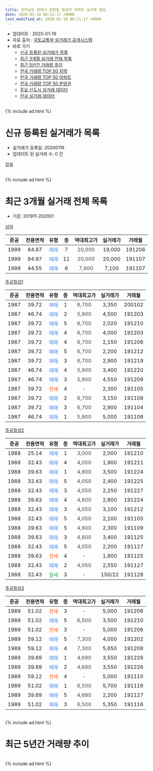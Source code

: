 ```yaml
---
title: 전라남도 광양시 광양읍 칠성리 아파트 실거래 정보
date: 2020-01-19 06:11:17 +0900
last_modified_at: 2020-01-19 06:11:17 +0900
---
```


* 업데이트 : 2020-01-19
* 자료 출처 : [국토교통부 실거래가 공개시스템](http://rt.molit.go.kr)
* 바로 가기
    * [신규 등록된 실거래가 목록](#신규-등록된-실거래가-목록)
    * [최근 3개월 실거래 전체 목록](#최근-3개월-실거래-전체-목록)
    * [최근 5년간 거래량 추이](#최근-5년간-거래량-추이)
    * [전국 거래량 TOP 50 지역](https://apt-info.github.io/apt-trade-info/최근-3개월-전국에서-가장-거래가-많이-발생한-지역)
    * [전국 거래량 TOP 50 아파트](https://apt-info.github.io/apt-trade-info/최근-3개월-전국에서-가장-거래가-많이-발생한-아파트)
    * [전국 거래량 TOP 50 분양권](https://apt-info.github.io/apt-trade-info/최근-3개월-전국에서-가장-거래가-많이-발생한-분양권)
    * [주요 신도시 실거래 데이터](https://apt-info.github.io/apt-trade-info/주요-신도시)
    * [전국 실거래 데이터](https://apt-info.github.io/apt-trade-info/전국)
<br>
{% include ad.html %}
<br>

# 신규 등록된 실거래가 목록
* 실거래가 등록일: 20200119
* 업데이트 된 실거래 수: 0 건

없음

<br>
{% include ad.html %}
<br>

# 최근 3개월 실거래 전체 목록
* 기준: 201911-202001


[상아](https://search.naver.com/search.naver?query=%EC%A0%84%EB%9D%BC%EB%82%A8%EB%8F%84+%EA%B4%91%EC%96%91%EC%8B%9C+%EA%B4%91%EC%96%91%EC%9D%8D+%EC%B9%A0%EC%84%B1%EB%A6%AC+%EC%83%81%EC%95%84)

|준공|전용면적|유형|층|역대최고가|실거래가|거래월|
|:---:|:---:|:---:|:---:|:---:|:---:|:---:|
|1999|84.97|<span style="color:#4285f3">매매</span>|7|<span style="color:#444444">20,000</span>|19,000|191206|
|1999|84.97|<span style="color:#4285f3">매매</span>|11|<span style="color:#444444">20,000</span>|20,000|191107|
|1999|44.55|<span style="color:#4285f3">매매</span>|6|<span style="color:#444444">7,900</span>|7,100|191107|

[주공칠성1](https://search.naver.com/search.naver?query=%EC%A0%84%EB%9D%BC%EB%82%A8%EB%8F%84+%EA%B4%91%EC%96%91%EC%8B%9C+%EA%B4%91%EC%96%91%EC%9D%8D+%EC%B9%A0%EC%84%B1%EB%A6%AC+%EC%A3%BC%EA%B3%B5%EC%B9%A0%EC%84%B11)

|준공|전용면적|유형|층|역대최고가|실거래가|거래월|
|:---:|:---:|:---:|:---:|:---:|:---:|:---:|
|1987|39.72|<span style="color:#4285f3">매매</span>|1|<span style="color:#444444">6,700</span>|3,350|200102|
|1987|46.74|<span style="color:#4285f3">매매</span>|2|<span style="color:#444444">5,900</span>|4,500|191203|
|1987|39.72|<span style="color:#4285f3">매매</span>|5|<span style="color:#444444">6,700</span>|2,020|191210|
|1987|39.72|<span style="color:#4285f3">매매</span>|4|<span style="color:#444444">6,700</span>|4,000|191203|
|1987|39.72|<span style="color:#4285f3">매매</span>|4|<span style="color:#444444">6,700</span>|2,150|191206|
|1987|39.72|<span style="color:#4285f3">매매</span>|5|<span style="color:#444444">6,700</span>|2,200|191212|
|1987|39.72|<span style="color:#4285f3">매매</span>|3|<span style="color:#444444">6,700</span>|2,900|191219|
|1987|46.74|<span style="color:#4285f3">매매</span>|4|<span style="color:#444444">5,900</span>|3,400|191220|
|1987|46.74|<span style="color:#4285f3">매매</span>|3|<span style="color:#444444">5,900</span>|4,550|191209|
|1987|39.72|<span style="color:#ff5a00">전세</span>|4|<span style="color:#444444">-</span>|2,300|191105|
|1987|39.72|<span style="color:#4285f3">매매</span>|2|<span style="color:#444444">6,700</span>|3,150|191108|
|1987|39.72|<span style="color:#4285f3">매매</span>|3|<span style="color:#444444">6,700</span>|2,900|191104|
|1987|46.74|<span style="color:#4285f3">매매</span>|1|<span style="color:#444444">5,900</span>|5,000|191108|

[주공칠성2](https://search.naver.com/search.naver?query=%EC%A0%84%EB%9D%BC%EB%82%A8%EB%8F%84+%EA%B4%91%EC%96%91%EC%8B%9C+%EA%B4%91%EC%96%91%EC%9D%8D+%EC%B9%A0%EC%84%B1%EB%A6%AC+%EC%A3%BC%EA%B3%B5%EC%B9%A0%EC%84%B12)

|준공|전용면적|유형|층|역대최고가|실거래가|거래월|
|:---:|:---:|:---:|:---:|:---:|:---:|:---:|
|1988|25.14|<span style="color:#4285f3">매매</span>|1|<span style="color:#444444">3,000</span>|2,000|191210|
|1988|32.43|<span style="color:#4285f3">매매</span>|4|<span style="color:#444444">4,050</span>|1,900|191211|
|1988|39.63|<span style="color:#4285f3">매매</span>|1|<span style="color:#444444">4,800</span>|3,500|191224|
|1988|32.43|<span style="color:#4285f3">매매</span>|5|<span style="color:#444444">4,050</span>|2,400|191225|
|1988|32.43|<span style="color:#4285f3">매매</span>|3|<span style="color:#444444">4,050</span>|2,250|191227|
|1988|39.63|<span style="color:#4285f3">매매</span>|4|<span style="color:#444444">4,800</span>|2,800|191224|
|1988|32.43|<span style="color:#4285f3">매매</span>|3|<span style="color:#444444">4,050</span>|3,100|191212|
|1988|32.43|<span style="color:#4285f3">매매</span>|5|<span style="color:#444444">4,050</span>|2,100|191105|
|1988|39.63|<span style="color:#4285f3">매매</span>|5|<span style="color:#444444">4,800</span>|2,300|191109|
|1988|39.63|<span style="color:#4285f3">매매</span>|3|<span style="color:#444444">4,800</span>|3,400|191125|
|1988|32.43|<span style="color:#4285f3">매매</span>|5|<span style="color:#444444">4,050</span>|2,200|191127|
|1988|39.63|<span style="color:#ff5a00">전세</span>|4|<span style="color:#444444">-</span>|1,800|191125|
|1988|32.43|<span style="color:#4285f3">매매</span>|2|<span style="color:#444444">4,050</span>|2,550|191127|
|1988|32.43|<span style="color:#34a853">월세</span>|3|<span style="color:#444444">-</span>|150/22|191128|

[주공칠성3](https://search.naver.com/search.naver?query=%EC%A0%84%EB%9D%BC%EB%82%A8%EB%8F%84+%EA%B4%91%EC%96%91%EC%8B%9C+%EA%B4%91%EC%96%91%EC%9D%8D+%EC%B9%A0%EC%84%B1%EB%A6%AC+%EC%A3%BC%EA%B3%B5%EC%B9%A0%EC%84%B13)

|준공|전용면적|유형|층|역대최고가|실거래가|거래월|
|:---:|:---:|:---:|:---:|:---:|:---:|:---:|
|1989|51.02|<span style="color:#ff5a00">전세</span>|3|<span style="color:#444444">-</span>|5,000|191206|
|1989|51.02|<span style="color:#4285f3">매매</span>|5|<span style="color:#444444">6,500</span>|3,500|191210|
|1989|51.02|<span style="color:#ff5a00">전세</span>|3|<span style="color:#444444">-</span>|5,000|191206|
|1989|59.12|<span style="color:#4285f3">매매</span>|5|<span style="color:#444444">7,300</span>|4,000|191202|
|1989|59.12|<span style="color:#4285f3">매매</span>|4|<span style="color:#444444">7,300</span>|5,650|191208|
|1989|39.69|<span style="color:#4285f3">매매</span>|1|<span style="color:#444444">4,690</span>|3,550|191226|
|1989|39.69|<span style="color:#4285f3">매매</span>|2|<span style="color:#444444">4,690</span>|3,550|191226|
|1989|59.12|<span style="color:#ff5a00">전세</span>|4|<span style="color:#444444">-</span>|5,000|191110|
|1989|51.02|<span style="color:#4285f3">매매</span>|1|<span style="color:#444444">6,500</span>|5,700|191116|
|1989|39.69|<span style="color:#4285f3">매매</span>|5|<span style="color:#444444">4,690</span>|2,200|191127|
|1989|51.02|<span style="color:#4285f3">매매</span>|3|<span style="color:#444444">6,500</span>|5,350|191116|


<br>
{% include ad.html %}
<br>

# 최근 5년간 거래량 추이


<div style="width:100%;">
    <canvas id="deal_progress" height="200"></canvas>
</div>

<script>
new Chart(document.getElementById("deal_progress"), {
    type: 'line',
    data: {
        labels: ['201501','201502','201503','201504','201505','201506','201507','201508','201509','201510','201511','201512','201601','201602','201603','201604','201605','201606','201607','201608','201609','201610','201611','201612','201701','201702','201703','201704','201705','201706','201707','201708','201709','201710','201711','201712','201801','201802','201803','201804','201805','201806','201807','201808','201809','201810','201811','201812','201901','201902','201903','201904','201905','201906','201907','201908','201909','201910','201911','201912','202001'],
        datasets: [{
            label: '매매',
            pointRadius: 1,
            data: [9, 4, 22, 19, 10, 6, 10, 9, 7, 16, 5, 8, 9, 7, 10, 13, 9, 15, 24, 7, 9, 8, 12, 7, 4, 10, 15, 10, 10, 11, 5, 11, 12, 12, 8, 7, 4, 11, 16, 12, 10, 10, 7, 10, 0, 9, 8, 7, 12, 18, 9, 12, 7, 15, 7, 8, 9, 9, 13, 21, 1],
            borderColor: "rgba(255, 201, 14, 1)",
            backgroundColor: "rgba(255, 201, 14, 0.5)",
            fill: false,
            lineTension: 0
        },{
            label: '전월세',
            pointRadius: 1,
            data: [6, 5, 9, 6, 2, 3, 6, 5, 1, 7, 6, 3, 2, 3, 3, 1, 6, 1, 3, 4, 3, 3, 5, 3, 2, 4, 1, 2, 2, 0, 3, 4, 5, 2, 3, 4, 2, 1, 3, 2, 3, 2, 2, 4, 1, 7, 3, 5, 2, 7, 2, 2, 3, 1, 1, 2, 1, 2, 4, 2, 0],
            borderColor: "rgba(0, 141, 185, 1)",
            backgroundColor: "rgba(0, 141, 185, 0.5)",
            fill: false,
            lineTension: 0
        }
        ]
    },
    options: {
        responsive: true,
        title: {
            display: false
        },
        tooltips: {
            mode: 'index',
            intersect: false
        },
        hover: {
            mode: 'nearest',
            intersect: true
        },
        scales: {
            xAxes: [{
                display: true,
                scaleLabel: {
                    display: true,
                    labelString: '년/월'
                }
            }],
            yAxes: [{
                display: true,
                ticks: {
                    suggestedMin: 0,
                },
                scaleLabel: {
                    display: true,
                    labelString: '실거래 수'
                }
            }]
        }
    }
});

</script>


<br>
{% include ad.html %}
<br>

